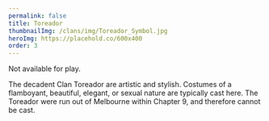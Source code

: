 ```yaml
---
permalink: false
title: Toreador
thumbnailImg: /clans/img/Toreador_Symbol.jpg
heroImg: https://placehold.co/600x400
order: 3
---
```


<p><span class="font-red">Not available for play.</span></p>
The decadent Clan Toreador are artistic and stylish. Costumes of a flamboyant, beautiful, elegant, or sexual nature are typically cast here. The Toreador were run out of Melbourne within Chapter 9, and therefore cannot be cast.
